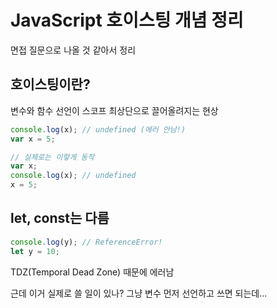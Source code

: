# JavaScript 호이스팅 개념 정리

면접 질문으로 나올 것 같아서 정리

## 호이스팅이란?
변수와 함수 선언이 스코프 최상단으로 끌어올려지는 현상

```javascript
console.log(x); // undefined (에러 안남!)
var x = 5;

// 실제로는 이렇게 동작
var x;
console.log(x); // undefined
x = 5;
```

## let, const는 다름
```javascript
console.log(y); // ReferenceError!
let y = 10;
```

TDZ(Temporal Dead Zone) 때문에 에러남

근데 이거 실제로 쓸 일이 있나? 그냥 변수 먼저 선언하고 쓰면 되는데...
